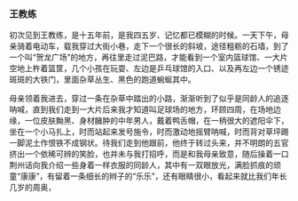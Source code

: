 ### 王教练

​	初次见到王教练，是十五年前，是我四五岁、记忆都已模糊的时候。一天下午，母亲骑着电动车，载我穿过大街小巷，走下一个很长的斜坡，途径粗粝的石墙，到了一个叫“贺龙广场”的地方，再往里走过泥巴路，才能看到一个室内篮球馆、一大片空地上杵着篮筐，几个小孩在玩耍、左边是乒乓球馆的入口、以及再左边一个锈迹斑斑的大铁门，里面杂草丛生、黑色的跑道蜿蜒其中。

​	母亲领着我进去，穿过一条在杂草中踏出的小路，渐渐听到了似乎是同龄人的追逐呐喊，直到我们走到一大片后来我才知道叫足球场的地方，环顾四周，在场地边缘，一位皮肤黝黑、身材臃肿的中年男人，戴着鸭舌帽，在一柄很大的遮阳伞下，坐在一个小马扎上，时而站起来发号施令，时而激动地摇臂呐喊，时而背对草坪踢一脚泥土作恨铁不成钢状。待我们走到他跟前，他终于转过头来，并不明朗的五官挤出一个依稀可辨的笑脸，也并未与我打招呼，而是和我母亲致意，随后操着一口荆州话向我介绍一些身着一样衣服的同龄人，其中有一双眼放光，满脸抓痕的顽童“康康”，有留着一条细长的辫子的“乐乐”，还有眼睛很小，看起来就比我们年长几岁的周奥，